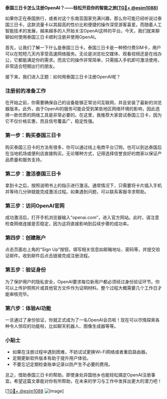 **泰国三日卡怎么注册OpenAI？——轻松开启你的智能之旅[[TG💪+ @esim1088](https://t.me/s/esim1088)]**

如果你正在泰国旅行，或者对这个东南亚国家充满兴趣，那么你可能已经听说过泰国三日卡。这款流量卡以其超高的性价比和便捷的操作深受游客喜爱。而随着人工智能技术的发展，越来越多的人开始关注OpenAI这样的平台。今天，我们就来聊聊如何使用泰国三日卡顺利注册并使用OpenAI。

首先，让我们了解一下什么是泰国三日卡。泰国三日卡是一种预付费SIM卡，用户可以在短短几天内享受高速网络服务。无论是浏览社交媒体、观看视频还是在线办公，它都能满足你的需求。而且它的操作非常简单，只需插入手机即可激活使用，非常适合短期出行的朋友。

接下来，我们进入正题：如何用泰国三日卡注册OpenAI呢？

### 注册前的准备工作

在开始之前，你需要确保自己的设备能够正常访问互联网，并且安装了最新的浏览器版本。此外，由于OpenAI的服务可能会受到某些地区网络环境的影响，因此选择一款优质的网络工具是非常必要的。在这里，我推荐大家尝试泰国三日卡，因为它不仅价格实惠，而且信号覆盖广，稳定性强。

### 第一步：购买泰国三日卡

购买泰国三日卡的方法有很多，你可以通过线上电商平台订购，也可以到达泰国后在当地机场或便利店直接购买。无论哪种方式，记得选择信誉良好的商家以保证产品质量和服务支持。

### 第二步：激活泰国三日卡

拿到卡之后，按照说明书上的指示进行激活。通常情况下，只需要将卡片插入手机并等待几分钟就能完成激活过程。如果遇到问题，可以联系客服寻求帮助。

### 第三步：访问OpenAI官网

成功激活后，打开手机浏览器输入“openai.com”，进入官方网站。此时，请注意检查网络连接是否稳定，因为这将直接影响到后续步骤的成功率。

### 第四步：创建账户

点击页面右上角的“Sign Up”按钮，填写相关信息如邮箱地址、密码等，并提交验证邮件。收到邮件后点击链接完成注册流程。

### 第五步：验证身份

为了保护用户的隐私安全，OpenAI要求每位新用户都必须经过身份验证环节。你可以上传护照照片或其他官方文件作为证明材料。整个过程大概需要几个工作日才能审核完毕。

### 第六步：体验AI功能

一旦通过了身份验证，你就正式成为了一名OpenAI会员啦！现在可以尽情探索各种令人惊叹的功能啦，比如聊天机器人、图像生成器等等。

### 小贴士

- 如果在注册过程中遇到困难，不妨试试更换Wi-Fi网络或者重启路由器。
- 定期更新软件版本有助于提升用户体验。
- 不要忘记定期检查账单记录以防产生不必要的费用。

总之，借助泰国三日卡的帮助，即使身处异国他乡也能轻松搞定OpenAI注册事宜。希望这篇文章能对你有所帮助，在未来的学习与工作中发挥出更大的潜力吧！

[[TG💪+ @esim1088](https://t.me/s/esim1088) ![Image](https://i.postimg.cc/4NQfJmqS/Snipaste-2025-05-13-00-14-12.png)]
